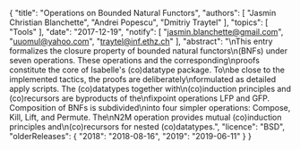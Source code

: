 {
    "title": "Operations on Bounded Natural Functors",
    "authors": [
        "Jasmin Christian Blanchette",
        "Andrei Popescu",
        "Dmitriy Traytel"
    ],
    "topics": [
        "Tools"
    ],
    "date": "2017-12-19",
    "notify": [
        "jasmin.blanchette@gmail.com",
        "uuomul@yahoo.com",
        "traytel@inf.ethz.ch"
    ],
    "abstract": "\nThis entry formalizes the closure property of bounded natural functors\n(BNFs) under seven operations. These operations and the corresponding\nproofs constitute the core of Isabelle's (co)datatype package. To\nbe close to the implemented tactics, the proofs are deliberately\nformulated as detailed apply scripts. The (co)datatypes together with\n(co)induction principles and (co)recursors are byproducts of the\nfixpoint operations LFP and GFP. Composition of BNFs is subdivided\ninto four simpler operations: Compose, Kill, Lift, and Permute. The\nN2M operation provides mutual (co)induction principles and\n(co)recursors for nested (co)datatypes.",
    "licence": "BSD",
    "olderReleases": {
        "2018": "2018-08-16",
        "2019": "2019-06-11"
    }
}